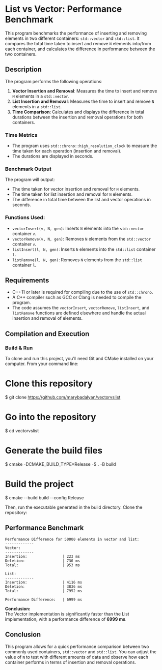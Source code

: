
# List vs Vector: Performance Benchmark

This program benchmarks the performance of inserting and removing elements in two different containers: `std::vector` and `std::list`. It compares the total time taken to insert and remove `N` elements into/from each container, and calculates the difference in performance between the two containers.

## Description

The program performs the following operations:

1. **Vector Insertion and Removal**: Measures the time to insert and remove `N` elements in a `std::vector`.
2. **List Insertion and Removal**: Measures the time to insert and remove `N` elements in a `std::list`.
3. **Time Comparison**: Calculates and displays the difference in total durations between the insertion and removal operations for both containers.

### Time Metrics

- The program uses `std::chrono::high_resolution_clock` to measure the time taken for each operation (insertion and removal).
- The durations are displayed in seconds.

### Benchmark Output

The program will output:

- The time taken for vector insertion and removal for `N` elements.
- The time taken for list insertion and removal for `N` elements.
- The difference in total time between the list and vector operations in seconds.


### Functions Used:
- `vectorInsert(v, N, gen)`: Inserts `N` elements into the `std::vector` container `v`.
- `vectorRemove(v, N, gen)`: Removes `N` elements from the `std::vector` container `v`.
- `listInsert(l, N, gen)`: Inserts `N` elements into the `std::list` container `l`.
- `listRemove(l, N, gen)`: Removes `N` elements from the `std::list` container `l`.

## Requirements

- C++11 or later is required for compiling due to the use of `std::chrono`.
- A C++ compiler such as GCC or Clang is needed to compile the program.
- The code assumes the `vectorInsert`, `vectorRemove`, `listInsert`, and `listRemove` functions are defined elsewhere and handle the actual insertion and removal of elements.

## Compilation and Execution

### Build & Run
To clone and run this project, you'll need Git and CMake installed on your computer. From your command line:

# Clone this repository
$ git clone https://github.com/marybadalyan/vectorvslist

# Go into the repository
$ cd vectorvslist

# Generate the build files
$ cmake -DCMAKE_BUILD_TYPE=Release -S . -B build

# Build the project
$ cmake --build build --config Release

Then, run the executable generated in the build directory.
Clone the repository:



## Performance Benchmark


```
Performance Difference for 50000 elements in vector and list:
-------------
Vector:
-------------
Insertion:                | 223 ms
Deletion:                 | 730 ms
Total:                    | 953 ms

List:
-------------
Insertion:                | 4116 ms
Deletion:                 | 3836 ms
Total:                    | 7952 ms

Performance Difference:   | 6999 ms
```
**Conclusion:**  
The Vector implementation is significantly faster than the List implementation, with a performance difference of **6999 ms**.




## Conclusion

This program allows for a quick performance comparison between two commonly used containers, `std::vector` and `std::list`. You can adjust the value of `N` to test with different amounts of data and observe how each container performs in terms of insertion and removal operations.

